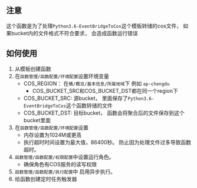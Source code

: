 ## 注意
这个函数是为了处理`Python3.6-EventBridgeToCos`这个模板转储的cos文件， 如果bucket内的文件格式不符合要求， 会造成函数运行错误

## 如何使用
1. 从模板创建函数
2. 在`函数管理/函数配置/环境配置`设置环境变量
   + COS_REGION： 在`桶/概览/基本信息/所属地域`下 例如 `ap-chengdu`
      - COS_BUCKET_SRC和COS_BUCKET_DST都在同一个region下
   + COS_BUCKET_SRC: 源bucket， 里面保存了`Python3.6-EventBridgeToCos`这个函数转储的文件
   + COS_BUCKET_DST: 目标bucket， 函数会将聚合后的文件保存到这个bucket里面
3. 在`函数管理/函数配置/环境配置`设置
   + 内存设置为1024M或更高
   + 执行超时时间设置为最大值，86400秒。 防止因为处理文件过多导致函数超时。
4. `函数管理/函数配置/权限配置`中设置运行角色。 
   + 确保角色有COS服务的读写权限
5. `函数管理/函数配置/执行配置`中 启用异步执行。
6. 给函数创建定时任务触发器
